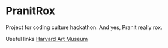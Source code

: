 # PranitRox
Project for coding culture hackathon. And yes, Pranit really rox.

Useful links
[Harvard Art Museum](https://www.harvardartmuseums.org/)

